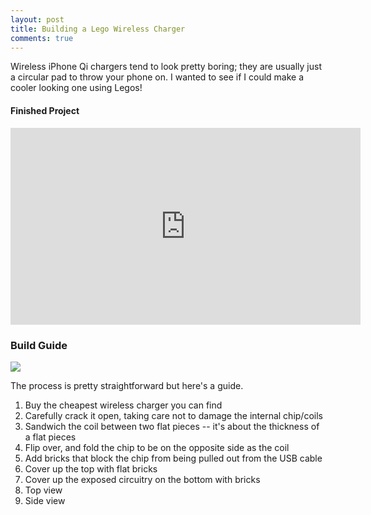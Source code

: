 ```yaml
---
layout: post
title: Building a Lego Wireless Charger
comments: true
---
```


Wireless iPhone Qi chargers tend to look pretty boring; they are usually just a circular pad to throw your phone on. I wanted to see if I could make a cooler looking one using Legos!

#### Finished Project

<div class="center">
<iframe width="560" height="315" src="https://www.youtube.com/embed/lBUL7XBWGfc" frameborder="0" allow="accelerometer;encrypted-media; gyroscope; picture-in-picture" allowfullscreen></iframe>
</div>

<style>
.center {
    display: block;
    margin-left: auto;
    margin-right: auto;
}

</style>

### Build Guide

<img src="https://raw.githubusercontent.com/sunnybala/sunnybala.github.io/master/assets/lego_build_guide.png" class="center"/>

The process is pretty straightforward but here's a guide. 

1. Buy the cheapest wireless charger you can find
2. Carefully crack it open, taking care not to damage the internal chip/coils
3. Sandwich the coil between two flat pieces -- it's about the thickness of a flat pieces
4. Flip over, and fold the chip to be on the opposite side as the coil
5. Add bricks that block the chip from being pulled out from the USB cable
6. Cover up the top with flat bricks
7. Cover up the exposed circuitry on the bottom with bricks 
8. Top view
9. Side view